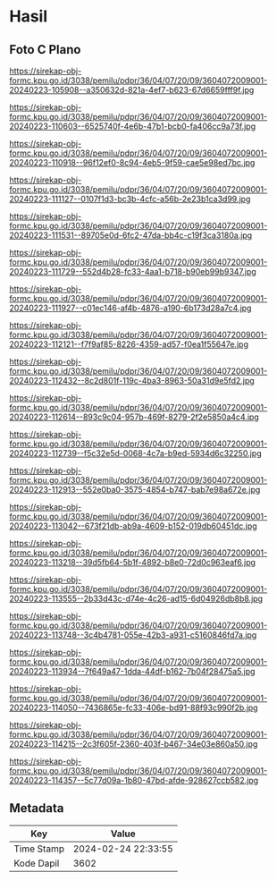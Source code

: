 # Hasil

## Foto C Plano

https://sirekap-obj-formc.kpu.go.id/3038/pemilu/pdpr/36/04/07/20/09/3604072009001-20240223-105908--a350632d-821a-4ef7-b623-67d6659fff9f.jpg

https://sirekap-obj-formc.kpu.go.id/3038/pemilu/pdpr/36/04/07/20/09/3604072009001-20240223-110603--6525740f-4e6b-47b1-bcb0-fa406cc9a73f.jpg

https://sirekap-obj-formc.kpu.go.id/3038/pemilu/pdpr/36/04/07/20/09/3604072009001-20240223-110918--96f12ef0-8c94-4eb5-9f59-cae5e98ed7bc.jpg

https://sirekap-obj-formc.kpu.go.id/3038/pemilu/pdpr/36/04/07/20/09/3604072009001-20240223-111127--0107f1d3-bc3b-4cfc-a56b-2e23b1ca3d99.jpg

https://sirekap-obj-formc.kpu.go.id/3038/pemilu/pdpr/36/04/07/20/09/3604072009001-20240223-111531--89705e0d-6fc2-47da-bb4c-c19f3ca3180a.jpg

https://sirekap-obj-formc.kpu.go.id/3038/pemilu/pdpr/36/04/07/20/09/3604072009001-20240223-111729--552d4b28-fc33-4aa1-b718-b90eb99b9347.jpg

https://sirekap-obj-formc.kpu.go.id/3038/pemilu/pdpr/36/04/07/20/09/3604072009001-20240223-111927--c01ec146-af4b-4876-a190-6b173d28a7c4.jpg

https://sirekap-obj-formc.kpu.go.id/3038/pemilu/pdpr/36/04/07/20/09/3604072009001-20240223-112121--f7f9af85-8226-4359-ad57-f0ea1f55647e.jpg

https://sirekap-obj-formc.kpu.go.id/3038/pemilu/pdpr/36/04/07/20/09/3604072009001-20240223-112432--8c2d801f-119c-4ba3-8963-50a31d9e5fd2.jpg

https://sirekap-obj-formc.kpu.go.id/3038/pemilu/pdpr/36/04/07/20/09/3604072009001-20240223-112614--893c9c04-957b-469f-8279-2f2e5850a4c4.jpg

https://sirekap-obj-formc.kpu.go.id/3038/pemilu/pdpr/36/04/07/20/09/3604072009001-20240223-112739--f5c32e5d-0068-4c7a-b9ed-5934d6c32250.jpg

https://sirekap-obj-formc.kpu.go.id/3038/pemilu/pdpr/36/04/07/20/09/3604072009001-20240223-112913--552e0ba0-3575-4854-b747-bab7e98a672e.jpg

https://sirekap-obj-formc.kpu.go.id/3038/pemilu/pdpr/36/04/07/20/09/3604072009001-20240223-113042--673f21db-ab9a-4609-b152-019db60451dc.jpg

https://sirekap-obj-formc.kpu.go.id/3038/pemilu/pdpr/36/04/07/20/09/3604072009001-20240223-113218--39d5fb64-5b1f-4892-b8e0-72d0c963eaf6.jpg

https://sirekap-obj-formc.kpu.go.id/3038/pemilu/pdpr/36/04/07/20/09/3604072009001-20240223-113555--2b33d43c-d74e-4c26-ad15-6d04926db8b8.jpg

https://sirekap-obj-formc.kpu.go.id/3038/pemilu/pdpr/36/04/07/20/09/3604072009001-20240223-113748--3c4b4781-055e-42b3-a931-c5160846fd7a.jpg

https://sirekap-obj-formc.kpu.go.id/3038/pemilu/pdpr/36/04/07/20/09/3604072009001-20240223-113934--7f649a47-1dda-44df-b162-7b04f28475a5.jpg

https://sirekap-obj-formc.kpu.go.id/3038/pemilu/pdpr/36/04/07/20/09/3604072009001-20240223-114050--7436865e-fc33-406e-bd91-88f93c990f2b.jpg

https://sirekap-obj-formc.kpu.go.id/3038/pemilu/pdpr/36/04/07/20/09/3604072009001-20240223-114215--2c3f605f-2360-403f-b467-34e03e860a50.jpg

https://sirekap-obj-formc.kpu.go.id/3038/pemilu/pdpr/36/04/07/20/09/3604072009001-20240223-114357--5c77d09a-1b80-47bd-afde-928627ccb582.jpg


## Metadata

| Key        | Value               |
| ---------- | ------------------- |
| Time Stamp | 2024-02-24 22:33:55 |
| Kode Dapil | 3602                |



